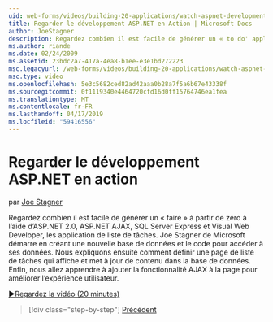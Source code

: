 ```yaml
---
uid: web-forms/videos/building-20-applications/watch-aspnet-development-in-action
title: Regarder le développement ASP.NET en Action | Microsoft Docs
author: JoeStagner
description: Regardez combien il est facile de générer un « to do' application de liste à partir de zéro à l’aide d’ASP.NET 2.0, ASP.NET AJAX, SQL Server Express et Visual Web Developer de tâches. Mic...
ms.author: riande
ms.date: 02/24/2009
ms.assetid: 23bdc2a7-417a-4ea8-b1ee-e3e1bd272223
msc.legacyurl: /web-forms/videos/building-20-applications/watch-aspnet-development-in-action
msc.type: video
ms.openlocfilehash: 5e3c5682ced82ad42aaa0b28a7f5a6b67e43338f
ms.sourcegitcommit: 0f1119340e4464720cfd16d0ff15764746ea1fea
ms.translationtype: MT
ms.contentlocale: fr-FR
ms.lasthandoff: 04/17/2019
ms.locfileid: "59416556"
---
```

# <a name="watch-aspnet-development-in-action"></a>Regarder le développement ASP.NET en action

par [Joe Stagner](https://github.com/JoeStagner)

Regardez combien il est facile de générer un « faire » à partir de zéro à l’aide d’ASP.NET 2.0, ASP.NET AJAX, SQL Server Express et Visual Web Developer, les application de liste de tâches. Joe Stagner de Microsoft démarre en créant une nouvelle base de données et le code pour accéder à ses données. Nous expliquons ensuite comment définir une page de liste de tâches qui affiche et met à jour de contenu dans la base de données. Enfin, nous allez apprendre à ajouter la fonctionnalité AJAX à la page pour améliorer l’expérience utilisateur.

[&#9654;Regardez la vidéo (20 minutes)](https://channel9.msdn.com/Blogs/ASP-NET-Site-Videos/watch-aspnet-development-in-action)

> [!div class="step-by-step"]
> [Précédent](lesson-8-working-with-the-gridview-and-formview.md)
